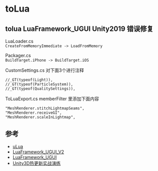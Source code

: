 # toLua

## tolua LuaFramework_UGUI Unity2019 错误修复

LuaLoader.cs  
`CreateFromMemoryImmediate -> LoadFromMemory`

Packager.cs  
`BuildTarget.iPhone -> BuildTarget.iOS`

CustomSettings.cs 对下面3个进行注释  
```
//_GT(typeof(Light)),
//_GT(typeof(ParticleSystem)),
//_GT(typeof(QualitySettings)),
```

ToLuaExport.cs memberFilter 里添加下面内容  
```
"MeshRenderer.stitchLightmapSeams",
"MeshRenderer.receiveGI",
"MeshRenderer.scaleInLightmap",
```

## 参考
* [uLua](http://www.ulua.org/index.html)
* [LuaFramework_UGUI_V2](https://github.com/jarjin/LuaFramework_UGUI_V2)
* [LuaFramework_UGUI](https://github.com/jarjin/LuaFramework_UGUI)
* [Unity3D热更新实战演练](https://zhuanlan.zhihu.com/p/43632619)
